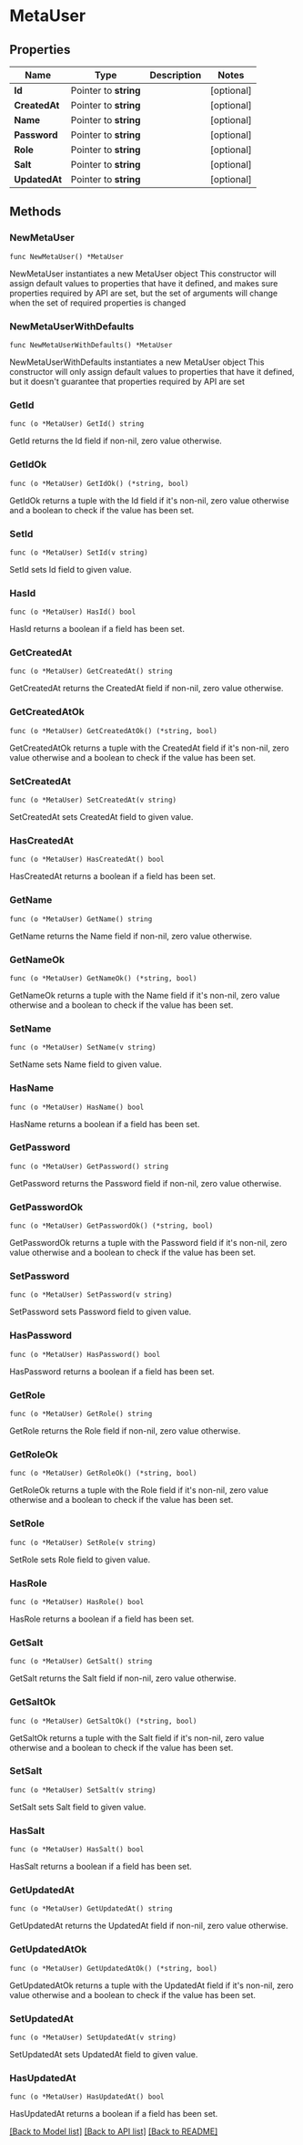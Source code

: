 # MetaUser

## Properties

Name | Type | Description | Notes
------------ | ------------- | ------------- | -------------
**Id** | Pointer to **string** |  | [optional] 
**CreatedAt** | Pointer to **string** |  | [optional] 
**Name** | Pointer to **string** |  | [optional] 
**Password** | Pointer to **string** |  | [optional] 
**Role** | Pointer to **string** |  | [optional] 
**Salt** | Pointer to **string** |  | [optional] 
**UpdatedAt** | Pointer to **string** |  | [optional] 

## Methods

### NewMetaUser

`func NewMetaUser() *MetaUser`

NewMetaUser instantiates a new MetaUser object
This constructor will assign default values to properties that have it defined,
and makes sure properties required by API are set, but the set of arguments
will change when the set of required properties is changed

### NewMetaUserWithDefaults

`func NewMetaUserWithDefaults() *MetaUser`

NewMetaUserWithDefaults instantiates a new MetaUser object
This constructor will only assign default values to properties that have it defined,
but it doesn't guarantee that properties required by API are set

### GetId

`func (o *MetaUser) GetId() string`

GetId returns the Id field if non-nil, zero value otherwise.

### GetIdOk

`func (o *MetaUser) GetIdOk() (*string, bool)`

GetIdOk returns a tuple with the Id field if it's non-nil, zero value otherwise
and a boolean to check if the value has been set.

### SetId

`func (o *MetaUser) SetId(v string)`

SetId sets Id field to given value.

### HasId

`func (o *MetaUser) HasId() bool`

HasId returns a boolean if a field has been set.

### GetCreatedAt

`func (o *MetaUser) GetCreatedAt() string`

GetCreatedAt returns the CreatedAt field if non-nil, zero value otherwise.

### GetCreatedAtOk

`func (o *MetaUser) GetCreatedAtOk() (*string, bool)`

GetCreatedAtOk returns a tuple with the CreatedAt field if it's non-nil, zero value otherwise
and a boolean to check if the value has been set.

### SetCreatedAt

`func (o *MetaUser) SetCreatedAt(v string)`

SetCreatedAt sets CreatedAt field to given value.

### HasCreatedAt

`func (o *MetaUser) HasCreatedAt() bool`

HasCreatedAt returns a boolean if a field has been set.

### GetName

`func (o *MetaUser) GetName() string`

GetName returns the Name field if non-nil, zero value otherwise.

### GetNameOk

`func (o *MetaUser) GetNameOk() (*string, bool)`

GetNameOk returns a tuple with the Name field if it's non-nil, zero value otherwise
and a boolean to check if the value has been set.

### SetName

`func (o *MetaUser) SetName(v string)`

SetName sets Name field to given value.

### HasName

`func (o *MetaUser) HasName() bool`

HasName returns a boolean if a field has been set.

### GetPassword

`func (o *MetaUser) GetPassword() string`

GetPassword returns the Password field if non-nil, zero value otherwise.

### GetPasswordOk

`func (o *MetaUser) GetPasswordOk() (*string, bool)`

GetPasswordOk returns a tuple with the Password field if it's non-nil, zero value otherwise
and a boolean to check if the value has been set.

### SetPassword

`func (o *MetaUser) SetPassword(v string)`

SetPassword sets Password field to given value.

### HasPassword

`func (o *MetaUser) HasPassword() bool`

HasPassword returns a boolean if a field has been set.

### GetRole

`func (o *MetaUser) GetRole() string`

GetRole returns the Role field if non-nil, zero value otherwise.

### GetRoleOk

`func (o *MetaUser) GetRoleOk() (*string, bool)`

GetRoleOk returns a tuple with the Role field if it's non-nil, zero value otherwise
and a boolean to check if the value has been set.

### SetRole

`func (o *MetaUser) SetRole(v string)`

SetRole sets Role field to given value.

### HasRole

`func (o *MetaUser) HasRole() bool`

HasRole returns a boolean if a field has been set.

### GetSalt

`func (o *MetaUser) GetSalt() string`

GetSalt returns the Salt field if non-nil, zero value otherwise.

### GetSaltOk

`func (o *MetaUser) GetSaltOk() (*string, bool)`

GetSaltOk returns a tuple with the Salt field if it's non-nil, zero value otherwise
and a boolean to check if the value has been set.

### SetSalt

`func (o *MetaUser) SetSalt(v string)`

SetSalt sets Salt field to given value.

### HasSalt

`func (o *MetaUser) HasSalt() bool`

HasSalt returns a boolean if a field has been set.

### GetUpdatedAt

`func (o *MetaUser) GetUpdatedAt() string`

GetUpdatedAt returns the UpdatedAt field if non-nil, zero value otherwise.

### GetUpdatedAtOk

`func (o *MetaUser) GetUpdatedAtOk() (*string, bool)`

GetUpdatedAtOk returns a tuple with the UpdatedAt field if it's non-nil, zero value otherwise
and a boolean to check if the value has been set.

### SetUpdatedAt

`func (o *MetaUser) SetUpdatedAt(v string)`

SetUpdatedAt sets UpdatedAt field to given value.

### HasUpdatedAt

`func (o *MetaUser) HasUpdatedAt() bool`

HasUpdatedAt returns a boolean if a field has been set.


[[Back to Model list]](../README.md#documentation-for-models) [[Back to API list]](../README.md#documentation-for-api-endpoints) [[Back to README]](../README.md)


